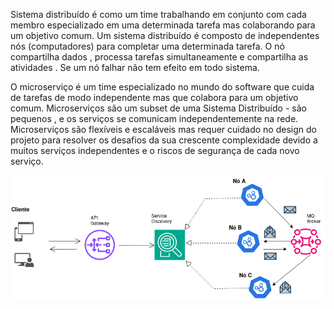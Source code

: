 Sistema distribuído é como um time trabalhando em conjunto com cada membro especializado em uma determinada 
tarefa mas colaborando para um objetivo comum.
Um sistema distribuído é composto de independentes nós (computadores) para completar uma determinada tarefa.
O nó compartilha dados , processa tarefas simultaneamente e compartilha as atividades . 
Se um nó falhar não tem efeito em todo sistema.

O microserviço é um time especializado no mundo do software que cuida de tarefas de modo independente mas que colabora para um objetivo comum.
Microserviços são um subset de uma Sistema Distribuído - são pequenos , e os serviços se comunicam independentemente na rede.
Microserviços são flexíveis e escaláveis mas requer cuidado no design do projeto para resolver os desafios 
da sua crescente complexidade devido a muitos serviços independentes e o riscos de segurança de cada novo serviço.

![alt text](https://github.com/sleevs//ModeloDePesquisaSistemaDistribuidoNivel1/blob/master/ModeloSistemaDistribuido_microservice.drawio.png?raw=true)
